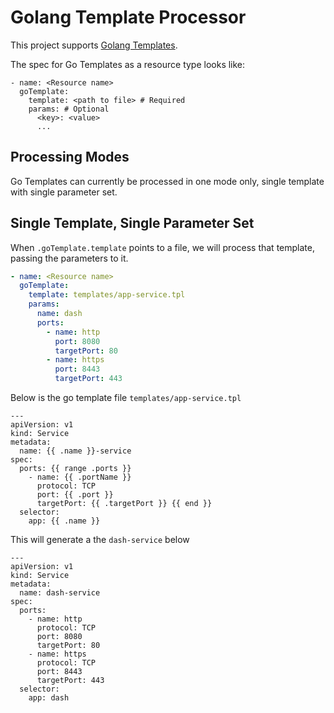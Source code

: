 # Golang Template Processor

This project supports [Golang Templates](https://golang.org/pkg/text/template/).

The spec for Go Templates as a resource type looks like:

```
- name: <Resource name>
  goTemplate:
    template: <path to file> # Required
    params: # Optional
      <key>: <value>
      ...
```

## Processing Modes

Go Templates can currently be processed in one mode only, single template with single parameter set.

## Single Template, Single Parameter Set

When `.goTemplate.template` points to a file, we will process that template, passing the parameters to it.

```yaml
- name: <Resource name>
  goTemplate:
    template: templates/app-service.tpl
    params:
      name: dash
      ports:
        - name: http
          port: 8080
          targetPort: 80
        - name: https
          port: 8443
          targetPort: 443
```
Below is the go template file `templates/app-service.tpl`
```
---
apiVersion: v1
kind: Service
metadata:
  name: {{ .name }}-service
spec:
  ports: {{ range .ports }}
    - name: {{ .portName }}
      protocol: TCP
      port: {{ .port }}
      targetPort: {{ .targetPort }} {{ end }}
  selector:
    app: {{ .name }}
```
This will generate a the `dash-service` below
```
---
apiVersion: v1
kind: Service
metadata:
  name: dash-service
spec:
  ports: 
    - name: http
      protocol: TCP
      port: 8080
      targetPort: 80 
    - name: https
      protocol: TCP
      port: 8443
      targetPort: 443 
  selector:
    app: dash
```

